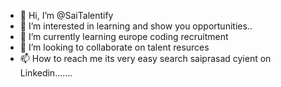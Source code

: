 - 👋 Hi, I’m @SaiTalentify
- 👀 I’m interested in learning and show you opportunities..
- 🌱 I’m currently learning europe coding recruitment
- 💞️ I’m looking to collaborate on talent resurces
- 📫 How to reach me its very easy search saiprasad cyient on Linkedin.......
<!---
SaiTalentify/SaiTalentify is a ✨ special ✨ repository because its `README.md` (this file) appears on your GitHub profile.
You can click the Preview link to take a look at your changes.
--->
